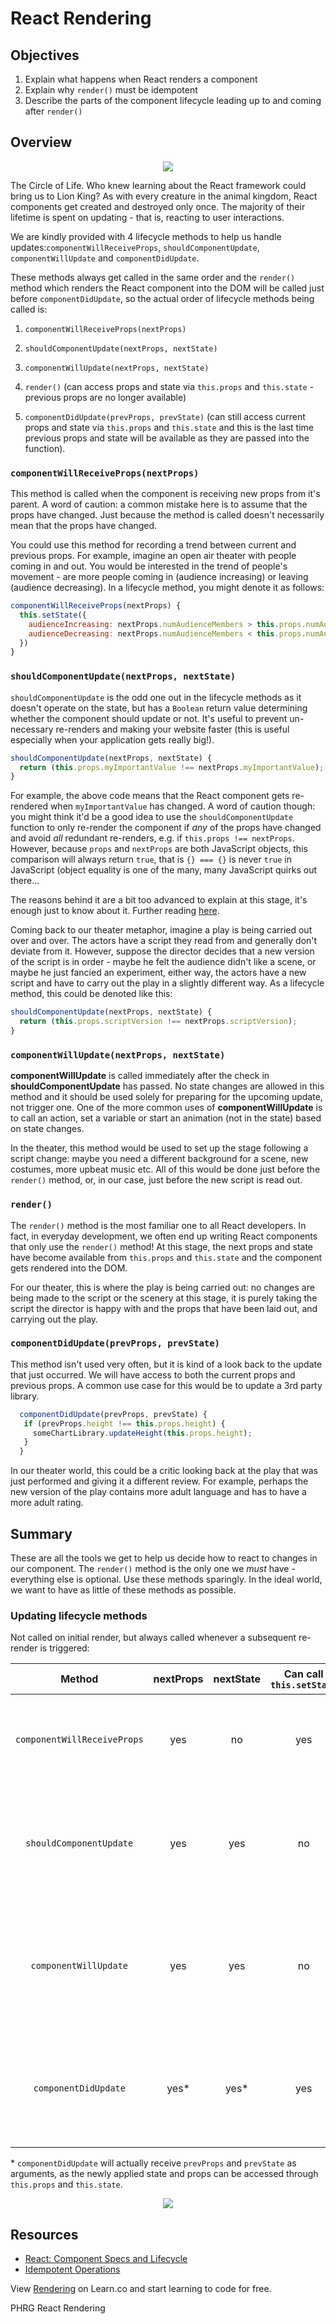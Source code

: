 # React Rendering

## Objectives

1. Explain what happens when React renders a component
2. Explain why `render()` must be idempotent
3. Describe the parts of the component lifecycle leading up to and coming after
   `render()`

## Overview

<p align="center">
  <img src="http://www.awesomelyluvvie.com/wp-content/uploads/2014/04/lion-king-circle-of-life.gif" />
</p>

The Circle of Life. Who knew learning about the React framework could bring us to Lion King? As with every creature in the animal kingdom, React components get created and destroyed only once. The majority of their lifetime is spent on updating - that is, reacting to user interactions.

We are kindly provided with 4 lifecycle methods to help us handle updates:`componentWillReceiveProps`, `shouldComponentUpdate`, `componentWillUpdate` and `componentDidUpdate`.

These methods always get called in the same order and the `render()` method which renders the React component into the DOM will be called just before `componentDidUpdate`, so the actual order of lifecycle methods being called is:

1. `componentWillReceiveProps(nextProps)`

2. `shouldComponentUpdate(nextProps, nextState)`

3. `componentWillUpdate(nextProps, nextState)`

4. `render()` (can access props and state via `this.props` and `this.state` - previous props are no longer available)

5. `componentDidUpdate(prevProps, prevState)` (can still access current props and state via `this.props` and `this.state` and this is the last time previous props and state will be available as they are passed into the function).

### `componentWillReceiveProps(nextProps)`
This method is called when the component is receiving new props from it's parent. A word of caution: a common mistake here is to assume that the props have changed. Just because the method is called doesn't necessarily mean that the props have changed.

You could use this method for recording a trend between current and previous props. For example, imagine an open air theater with people coming in and out. You would be interested in the trend of people's movement - are more people coming in (audience increasing) or leaving (audience decreasing). In a lifecycle method, you might denote it as follows:

```javascript
componentWillReceiveProps(nextProps) {
  this.setState({
    audienceIncreasing: nextProps.numAudienceMembers > this.props.numAudienceMembers,
    audienceDecreasing: nextProps.numAudienceMembers < this.props.numAudienceMembers
  })
}
```

### `shouldComponentUpdate(nextProps, nextState)`
`shouldComponentUpdate` is the odd one out in the lifecycle methods as it doesn't operate on the state, but has a `Boolean` return value determining whether the component should update or not. It's useful to prevent un-necessary re-renders and making your website faster (this is useful especially when your application gets really big!).

```javascript
shouldComponentUpdate(nextProps, nextState) {
  return (this.props.myImportantValue !== nextProps.myImportantValue);
}
```

For example, the above code means that the React component gets re-rendered when `myImportantValue` has changed. A word of caution though: you might think it'd be a good idea to use the `shouldComponentUpdate` function to only re-render the component if *any* of the props have changed and avoid *all* redundant re-renders, e.g. if `this.props !== nextProps`. However, because `props` and `nextProps` are both JavaScript objects, this comparison will always return `true`, that is `{} === {}` is never `true` in JavaScript (object equality is one of the many, many JavaScript quirks out there...
  
The reasons behind it are a bit too advanced to explain at this stage, it's enough just to know about it. Further reading [here](http://adripofjavascript.com/blog/drips/object-equality-in-javascript.html).

Coming back to our theater metaphor, imagine a play is being carried out over and over. The actors have a script they read from and generally don't deviate from it. However, suppose the director decides that a new version of the script is in order - maybe he felt the audience didn't like a scene, or maybe he just fancied an experiment, either way, the actors have a new script and have to carry out the play in a slightly different way. As a lifecycle method, this could be denoted like this:

```javascript
shouldComponentUpdate(nextProps, nextState) {
  return (this.props.scriptVersion !== nextProps.scriptVersion);
}
```

### `componentWillUpdate(nextProps, nextState)`
**componentWillUpdate** is called immediately after the check in **shouldComponentUpdate** has passed. No state changes are allowed in this method and it should be used solely for preparing for the upcoming update, not trigger one. One of the more common uses of **componentWillUpdate** is to call an action, set a variable or start an animation (not in the state) based on state changes.

In the theater, this method would be used to set up the stage following a script change: maybe you need a different background for a scene, new costumes, more upbeat music etc. All of this would be done just before the `render()` method, or, in our case, just before the new script is read out.

### `render()`
The `render()` method is the most familiar one to all React developers. In fact, in everyday development, we often end up writing React components that only use the `render()` method! At this stage, the next props and state have become available from `this.props` and `this.state` and the component gets rendered into the DOM.

For our theater, this is where the play is being carried out: no changes are being made to the script or the scenery at this stage, it is purely taking the script the director is happy with and the props that have been laid out, and carrying out the play.

### `componentDidUpdate(prevProps, prevState)`
This method isn't used very often, but it is kind of a look back to the update that just occurred. We will have access to both the current props and previous props. A common use case for this would be to update a 3rd party library.

```javascript
  componentDidUpdate(prevProps, prevState) {
   if (prevProps.height !== this.props.height) {
     someChartLibrary.updateHeight(this.props.height);
   }
  }
```

In our theater world, this could be a critic looking back at the play that was just performed and giving it a different review. For example, perhaps the new version of the play contains more adult language and has to have a more adult rating.

## Summary
These are all the tools we get to help us decide how to react to changes in our component. The `render()` method is the only one we *must* have - everything else is optional. Use these methods sparingly. In the ideal world, we want to have as little of these methods as possible.

### Updating lifecycle methods
Not called on initial render, but always called whenever a subsequent re-render is triggered:

|           Method          | nextProps | nextState | Can call `this.setState` |                       Called when?                      |                                     Used for                                     |
|:-------------------------:|:---------:|:---------:|:----------------------:|:-------------------------------------------------------:|:--------------------------------------------------------------------------------:|
| `componentWillReceiveProps` |    yes    |     no    |           yes          |  many times, whenever component is going to receive new props  |                     applying state changes based on new props                    |
|   `shouldComponentUpdate`   |    yes    |    yes    |           no           |    many times, whenever a re-render has been triggered    |    deciding based on new & old props & state whether a re-render should occur    |
|    `componentWillUpdate`    |    yes    |    yes    |           no           | many times, when new state and props are being received | prepare for the update, dispatch any actions or animations based on state change |
|     `componentDidUpdate`    |    yes*   |    yes*   |           yes          |    many times, just after the re-render has finished    | any DOM updates following a render (mostly interacting with 3rd party libraries) |

\* `componentDidUpdate` will actually receive `prevProps` and `prevState` as arguments, as the newly applied state and props can be accessed through `this.props` and `this.state`.

<p align="center">
  <img src="https://media.giphy.com/media/wDOFUCaxyv2XC/giphy.gif" />
</p>

## Resources

- [React: Component Specs and Lifecycle](https://github.com/learn-co-curriculum/react-rendering)
- [Idempotent Operations](https://stackoverflow.com/questions/1077412/what-is-an-idempotent-operation)

<p class='util--hide'>View <a href='https://learn.co/lessons/react-rendering'>Rendering</a> on Learn.co and start learning to code for free.</p>
<p data-visibility='hidden'>PHRG React Rendering</p>